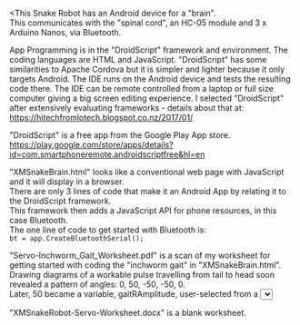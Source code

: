 <This Snake Robot has an Android device for a "brain".   
This communicates with the "spinal cord", an HC-05 module and 3 x Arduino Nanos, via Bluetooth.

App Programming is in the "DroidScript" framework and environment. 
The coding languages are HTML and JavaScript.
"DroidScript" has some similarities to Apache Cordova but it is simpler and lighter because it only targets Android. The IDE runs on the Android device and tests the resulting code there. The IDE can be remote controlled from a laptop or full size computer giving a big screen editing experience. I selected "DroidScript" after extensively evaluating frameworks - details about that at:  
<a href="https://hitechfromlotech.blogspot.co.nz/2017/01/">https://hitechfromlotech.blogspot.co.nz/2017/01/</a>  
  
"DroidScript" is a free app from the Google Play App store.  
<a href="https://play.google.com/store/apps/details?id=com.smartphoneremote.androidscriptfree&hl=en">https://play.google.com/store/apps/details?id=com.smartphoneremote.androidscriptfree&hl=en</a>  
  
"XMSnakeBrain.html" looks like a conventional web page with JavaScript and it will display in a browser.  
There are only 3 lines of code that make it an Android App by relating it to the DroidScript framework.  
This framework then adds a JavaScript API for phone resources, in this case Bluetooth.  
The one line of code to get started with Bluetooth is:  
<code>bt = app.CreateBluetoothSerial();</code>  

"Servo-Inchworm_Gait_Worksheet.pdf" is a scan of my worksheet for getting started with coding the "inchworm gait" in  "XMSnakeBrain.html".  Drawing diagrams of a workable pulse travelling from tail to head soon revealed a pattern of angles: 0, 50, -50, -50, 0.  
Later, 50 became a variable, gaitRAmplitude, user-selected from a <select> element.

"XMSnakeRobot-Servo-Worksheet.docx" is a blank worksheet.

